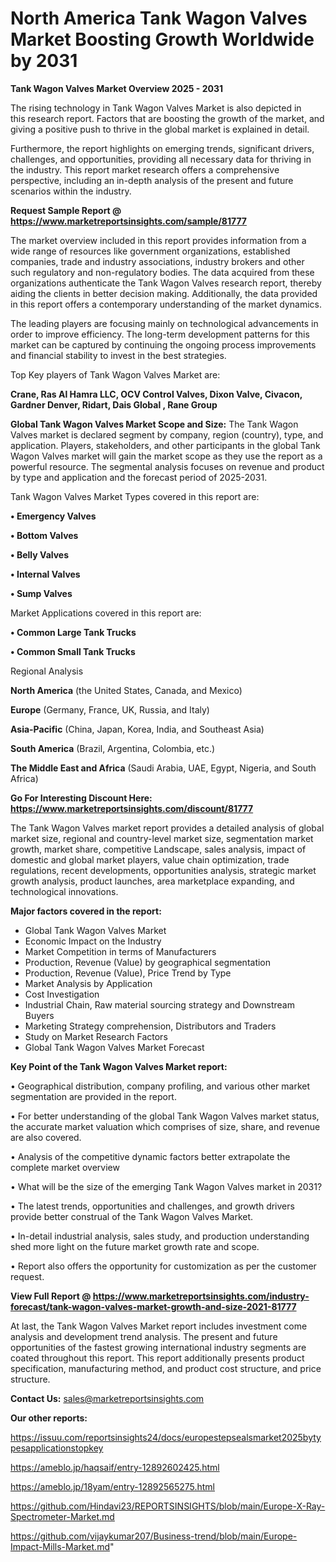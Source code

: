 # North America Tank Wagon Valves Market Boosting Growth Worldwide by 2031

<Strong> Tank Wagon Valves Market Overview 2025 - 2031</strong>

The rising technology in Tank Wagon Valves Market is also depicted in this research report. Factors that are boosting the growth of the market, and giving a positive push to thrive in the global market is explained in detail.

Furthermore, the report highlights on emerging trends, significant drivers, challenges, and opportunities, providing all necessary data for thriving in the industry. This report market research offers a comprehensive perspective, including an in-depth analysis of the present and future scenarios within the industry.

<strong>Request Sample Report @ <a href=https://www.marketreportsinsights.com/sample/81777>https://www.marketreportsinsights.com/sample/81777</a></strong>

The market overview included in this report provides information from a wide range of resources like government organizations, established companies, trade and industry associations, industry brokers and other such regulatory and non-regulatory bodies. The data acquired from these organizations authenticate the Tank Wagon Valves research report, thereby aiding the clients in better decision making. Additionally, the data provided in this report offers a contemporary understanding of the market dynamics.

The leading players are focusing mainly on technological advancements in order to improve efficiency. The long-term development patterns for this market can be captured by continuing the ongoing process improvements and financial stability to invest in the best strategies.

Top Key players of Tank Wagon Valves Market are:

<strong>Crane, Ras Al Hamra LLC, OCV Control Valves, Dixon Valve, Civacon, Gardner Denver, Ridart, Dais Global , Rane Group</strong>

<strong><b>Global Tank Wagon Valves Market Scope and Size:</b></strong>
The Tank Wagon Valves market is declared segment by company, region (country), type, and application. Players, stakeholders, and other participants in the global Tank Wagon Valves market will gain the market scope as they use the report as a powerful resource. The segmental analysis focuses on revenue and product by type and application and the forecast period of 2025-2031.

Tank Wagon Valves Market Types covered in this report are:

<strong>• Emergency Valves

• Bottom Valves

• Belly Valves

• Internal Valves

• Sump Valves</strong>

Market Applications covered in this report are:

<strong>• Common Large Tank Trucks

• Common Small Tank Trucks</strong> 

Regional Analysis

<strong>North America</strong> (the United States, Canada, and Mexico)

<strong>Europe</strong> (Germany, France, UK, Russia, and Italy)

<strong>Asia-Pacific</strong> (China, Japan, Korea, India, and Southeast Asia)

<strong>South America</strong> (Brazil, Argentina, Colombia, etc.)

<strong>The Middle East and Africa</strong> (Saudi Arabia, UAE, Egypt, Nigeria, and South Africa)

<strong>Go For Interesting Discount Here: <a href=https://www.marketreportsinsights.com/discount/81777>https://www.marketreportsinsights.com/discount/81777</a></strong>

The Tank Wagon Valves market report provides a detailed analysis of global market size, regional and country-level market size, segmentation market growth, market share, competitive Landscape, sales analysis, impact of domestic and global market players, value chain optimization, trade regulations, recent developments, opportunities analysis, strategic market growth analysis, product launches, area marketplace expanding, and technological innovations.

<strong><b>Major factors covered in the report:</b></strong>
<ul>
  <li>Global Tank Wagon Valves Market </li>
  <li>Economic Impact on the Industry</li>
  <li>Market Competition in terms of Manufacturers</li>
  <li>Production, Revenue (Value) by geographical segmentation</li>
  <li>Production, Revenue (Value), Price Trend by Type</li>
  <li>Market Analysis by Application</li>
  <li>Cost Investigation</li>
  <li>Industrial Chain, Raw material sourcing strategy and Downstream Buyers</li>
  <li>Marketing Strategy comprehension, Distributors and Traders</li>
  <li>Study on Market Research Factors</li>
  <li>Global Tank Wagon Valves Market Forecast</li>
</ul>

<strong><b>Key Point of the Tank Wagon Valves Market report:</b></strong>

• Geographical distribution, company profiling, and various other market segmentation are provided in the report.

• For better understanding of the global Tank Wagon Valves market status, the accurate market valuation which comprises of size, share, and revenue are also covered.

• Analysis of the competitive dynamic factors better extrapolate the complete market overview

• What will be the size of the emerging Tank Wagon Valves market in 2031?

• The latest trends, opportunities and challenges, and growth drivers provide better construal of the Tank Wagon Valves Market.

• In-detail industrial analysis, sales study, and production understanding shed more light on the future market growth rate and scope.

• Report also offers the opportunity for customization as per the customer request.

<strong><b>View Full Report @ <a href=https://www.marketreportsinsights.com/industry-forecast/tank-wagon-valves-market-growth-and-size-2021-81777>https://www.marketreportsinsights.com/industry-forecast/tank-wagon-valves-market-growth-and-size-2021-81777</a></b></strong>


At last, the Tank Wagon Valves Market report includes investment come analysis and development trend analysis. The present and future opportunities of the fastest growing international industry segments are coated throughout this report. This report additionally presents product specification, manufacturing method, and product cost structure, and price structure.

<strong>Contact Us:</strong>
sales@marketreportsinsights.com

<strong>Our other reports:</strong>

<a href=https://issuu.com/reportsinsights24/docs/europestepsealsmarket2025bytypesapplicationstopkey>https://issuu.com/reportsinsights24/docs/europestepsealsmarket2025bytypesapplicationstopkey</a>

<a href=https://ameblo.jp/haqsaif/entry-12892602425.html>https://ameblo.jp/haqsaif/entry-12892602425.html</a>

<a href=https://ameblo.jp/18yam/entry-12892565275.html>https://ameblo.jp/18yam/entry-12892565275.html</a>

<a href=https://github.com/Hindavi23/REPORTSINSIGHTS/blob/main/Europe-X-Ray-Spectrometer-Market.md>https://github.com/Hindavi23/REPORTSINSIGHTS/blob/main/Europe-X-Ray-Spectrometer-Market.md</a>

<a href=https://github.com/vijaykumar207/Business-trend/blob/main/Europe-Impact-Mills-Market.md>https://github.com/vijaykumar207/Business-trend/blob/main/Europe-Impact-Mills-Market.md</a>"
